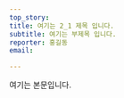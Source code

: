 ```yaml
---
top_story:
title: 여기는 2_1 제목 입니다.
subtitle: 여기는 부제목 입니다.
reporter: 홍길동
email:

---
```

여기는 본문입니다. 


